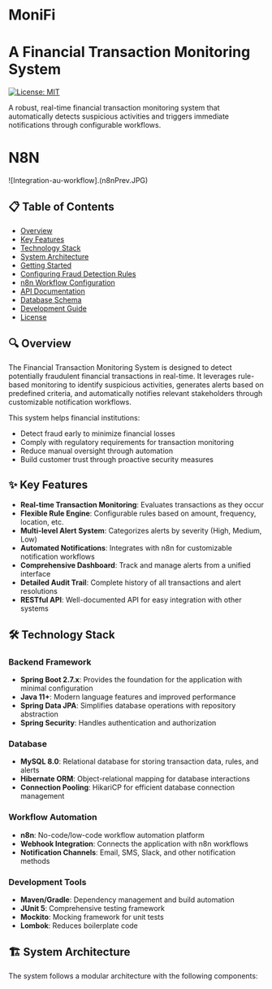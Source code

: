 # MoniFi
# A Financial Transaction Monitoring System

[![License: MIT](https://img.shields.io/badge/License-MIT-blue.svg)](https://opensource.org/licenses/MIT)

A robust, real-time financial transaction monitoring system that automatically detects suspicious activities and triggers immediate notifications through configurable workflows.
# N8N
![Integration-au-workflow].(n8nPrev.JPG)
## 📋 Table of Contents

- [Overview](#overview)
- [Key Features](#key-features)
- [Technology Stack](#technology-stack)
- [System Architecture](#system-architecture)
- [Getting Started](#getting-started)
- [Configuring Fraud Detection Rules](#configuring-fraud-detection-rules)
- [n8n Workflow Configuration](#n8n-workflow-configuration)
- [API Documentation](#api-documentation)
- [Database Schema](#database-schema)
- [Development Guide](#development-guide)
- [License](#license)

## 🔍 Overview

The Financial Transaction Monitoring System is designed to detect potentially fraudulent financial transactions in real-time. It leverages rule-based monitoring to identify suspicious activities, generates alerts based on predefined criteria, and automatically notifies relevant stakeholders through customizable notification workflows.

This system helps financial institutions:
- Detect fraud early to minimize financial losses
- Comply with regulatory requirements for transaction monitoring
- Reduce manual oversight through automation
- Build customer trust through proactive security measures

## ✨ Key Features

- **Real-time Transaction Monitoring**: Evaluates transactions as they occur
- **Flexible Rule Engine**: Configurable rules based on amount, frequency, location, etc.
- **Multi-level Alert System**: Categorizes alerts by severity (High, Medium, Low)
- **Automated Notifications**: Integrates with n8n for customizable notification workflows
- **Comprehensive Dashboard**: Track and manage alerts from a unified interface
- **Detailed Audit Trail**: Complete history of all transactions and alert resolutions
- **RESTful API**: Well-documented API for easy integration with other systems

## 🛠️ Technology Stack

### Backend Framework
- **Spring Boot 2.7.x**: Provides the foundation for the application with minimal configuration
- **Java 11+**: Modern language features and improved performance
- **Spring Data JPA**: Simplifies database operations with repository abstraction
- **Spring Security**: Handles authentication and authorization

### Database
- **MySQL 8.0**: Relational database for storing transaction data, rules, and alerts
- **Hibernate ORM**: Object-relational mapping for database interactions
- **Connection Pooling**: HikariCP for efficient database connection management

### Workflow Automation
- **n8n**: No-code/low-code workflow automation platform
- **Webhook Integration**: Connects the application with n8n workflows
- **Notification Channels**: Email, SMS, Slack, and other notification methods

### Development Tools
- **Maven/Gradle**: Dependency management and build automation
- **JUnit 5**: Comprehensive testing framework
- **Mockito**: Mocking framework for unit tests
- **Lombok**: Reduces boilerplate code

## 🏗️ System Architecture

The system follows a modular architecture with the following components:
